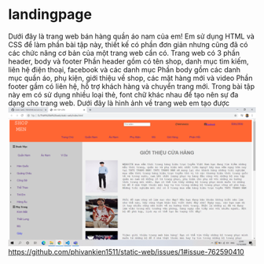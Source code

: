 # landingpage
Dưới đây là trang web bán hàng quần áo nam của em!
Em sử dụng HTML và CSS để làm phần bài tập này, thiết kế có phần đơn giản nhưng cũng đã có các chức năng cơ bản của một trang web cần có.
Trang web có 3 phần header, body và footer
    Phần header gồm có tên shop, danh mục tìm kiếm, liên hệ điện thoại, facebook và các danh mục
    Phần body gồm các danh mục quần áo, phụ kiện, giới thiệu về shop, các mặt hàng mới và video
    Phần footer gầm có liên hệ, hỗ trợ khách hàng và chuyển trang mới.
Trong bài tập này em có sử dụng nhiều loại thẻ, font chữ khác nhau để tạo nên sự đa dạng cho trang web.
Dưới đây là hình ảnh về trang web em tạo được
<img src="./anh1.png"/>
    https://github.com/phivankien1511/static-web/issues/1#issue-762590410

